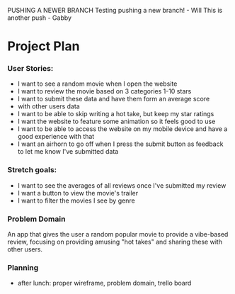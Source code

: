 PUSHING A NEWER BRANCH
Testing pushing a new branch! - Will
This is another push - Gabby

# Project Plan

### User Stories:

- I want to see a random movie when I open the website
- I want to review the movie based on 3 categories 1-10 stars
- I want to submit these data and have them form an average score
- with other users data
- I want to be able to skip writing a hot take, but keep my star
  ratings
- I want the website to feature some animation so it feels good to use
- I want to be able to access the website on my mobile device and have
  a good experience with that
- I want an airhorn to go off when I press the submit button as
  feedback to let me know I've submitted data

### Stretch goals:

- I want to see the averages of all reviews once I've submitted my review
- I want a button to view the movie's trailer
- I want to filter the movies I see by genre

### Problem Domain

An app that gives the user a random popular movie to provide a vibe-based review, focusing on providing amusing "hot takes" and sharing these with other users.

### Planning

- after lunch: proper wireframe, problem domain, trello board
